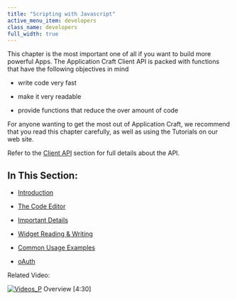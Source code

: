 ```yaml
---
title: "Scripting with Javascript"
active_menu_item: developers
class_name: developers
full_width: true
---
```



This chapter is the most important one of all if you want to build more powerful Apps. The Application Craft Client API is packed with functions that have the following objectives in mind

 - write code very fast

 - make it very readable

 - provide functions that reduce the over amount of code

For anyone wanting to get the most out of Application Craft, we recommend that you read this chapter carefully, as well as using the Tutorials on our web site.

Refer to the [Client API](../../client-api/index.htm) section for full details about the API.

## In This Section:

 - [Introduction](introduction/index.htm)

 - [The Code Editor](the-code-editor/index.htm)

 - [Important Details](important-details/index.htm)

 - [Widget Reading & Writing](widget-reading-writing/index.htm)

 - [Common Usage Examples](common-usage-examples/index.htm)

 - [oAuth](oauth/index.htm)

Related Video:

[![Videos\_P](/img/docs/videos_p.png)](http://www.youtube.com/v/pHaov7DW4kM?autoplay=1&hd=1&fs=1&showsearch=0&rel=0&) Overview [4:30]

